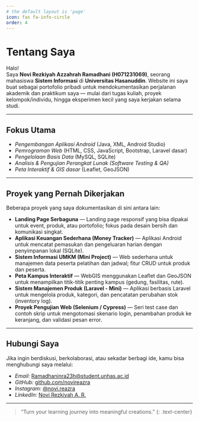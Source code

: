 ```yaml
---
# the default layout is 'page'
icon: fas fa-info-circle
order: 4
---
```


# Tentang Saya

Halo!  
Saya **Novi Rezkiyah Azzahrah Ramadhani (H071231069)**, seorang mahasiswa **Sistem Informasi** di **Universitas Hasanuddin**. Website ini saya buat sebagai portofolio pribadi untuk mendokumentasikan perjalanan akademik dan praktikum saya — mulai dari tugas kuliah, proyek kelompok/individu, hingga eksperimen kecil yang saya kerjakan selama studi.

---

## Fokus Utama
- *Pengembangan Aplikasi Android* (Java, XML, Android Studio)  
- *Pemrograman Web* (HTML, CSS, JavaScript, Bootstrap, Laravel dasar)  
- *Pengelolaan Basis Data* (MySQL, SQLite)  
- *Analisis & Pengujian Perangkat Lunak (Software Testing & QA)*  
- *Peta Interaktif & GIS dasar* (Leaflet, GeoJSON)  

---

## Proyek yang Pernah Dikerjakan
Beberapa proyek yang saya dokumentasikan di sini antara lain:

- **Landing Page Serbaguna** — Landing page responsif yang bisa dipakai untuk event, produk, atau portofolio; fokus pada desain bersih dan komunikasi singkat.  
- **Aplikasi Keuangan Sederhana (Money Tracker)** — Aplikasi Android untuk mencatat pemasukan dan pengeluaran harian dengan penyimpanan lokal (SQLite).  
- **Sistem Informasi UMKM (Mini Project)** — Web sederhana untuk manajemen data peserta pelatihan dan jadwal; fitur CRUD untuk produk dan peserta.  
- **Peta Kampus Interaktif** — WebGIS menggunakan Leaflet dan GeoJSON untuk menampilkan titik-titik penting kampus (gedung, fasilitas, rute).  
- **Sistem Manajemen Produk (Laravel - Mini)** — Aplikasi berbasis Laravel untuk mengelola produk, kategori, dan pencatatan perubahan stok (inventory log).  
- **Proyek Pengujian Web (Selenium / Cypress)** — Seri test case dan contoh skrip untuk mengotomasi skenario login, penambahan produk ke keranjang, dan validasi pesan error.  


---

## Hubungi Saya
Jika ingin berdiskusi, berkolaborasi, atau sekadar berbagi ide, kamu bisa menghubungi saya melalui:  
- *Email:* [Ramadhaninra23h@student.unhas.ac.id](mailto:Ramadhaninra23h@student.unhas.ac.id)  
- *GitHub:* [github.com/novireazra](https://github.com/novireazra)  
- *Instagram:* [@novi.reazra](https://www.instagram.com/novi.reazra?igsh=NWl3Y2lzaGF4Z2hu)  
- *LinkedIn:* [Novi Rezkiyah A. R.](https://www.linkedin.com/in/novi-rezkiyah-azzahrah-ramadhani-267a7b324?utm_source=share&utm_campaign=share_via&utm_content=profile&utm_medium=android_app)

---

> “Turn your learning journey into meaningful creations.” 
{: .text-center}
